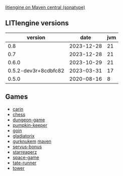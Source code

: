 
[litiengine on Maven central (sonatype)](https://central.sonatype.com/artifact/de.gurkenlabs/litiengine)

## LITIengine versions

|version| date | jvm |
|-----|----|----|
| 0.8 | 2023-12-28 | 21 |
| 0.7 | 2023-12-28 | 21 |
| 0.6.0 | 2023-10-29 | 21 |
| 0.5.2-dev3r+8cdbfc82 | 2023-03-31 | 17 |
| 0.5.0 | 2020-08-16 | 8 |

## Games

* [carin](https://github.com/liti-games/carin)
* [chess](https://github.com/liti-games/chess)
* [dungeon-game](https://github.com/liti-games/dungeon-game)
* [pumpkin-keeper](https://github.com/liti-games/pumpkin-keeper)
* [goin](https://github.com/liti-games/goin)
* [gladiatorix](https://github.com/liti-games/gladiatorix)
* [gurknukem](https://github.com/liti-games/gurknukem) [maven](https://github.com/liti-games/gurknukem/tree/maven)
* [servus-bonus](https://github.com/liti-games/servus-bonus)
* [starreaperz](https://github.com/liti-games/starreaperz)
* [space-game](https://github.com/liti-games/space-game)
* [tate-runner](https://github.com/liti-games/tate-runner)
* [tower](https://github.com/liti-games/tower)
